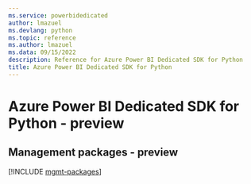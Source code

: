 ```yaml
---
ms.service: powerbidedicated
author: lmazuel
ms.devlang: python
ms.topic: reference
ms.author: lmazuel
ms.data: 09/15/2022
description: Reference for Azure Power BI Dedicated SDK for Python
title: Azure Power BI Dedicated SDK for Python
---
```

# Azure Power BI Dedicated SDK for Python - preview

## Management packages - preview
[!INCLUDE [mgmt-packages](power-bi-dedicated-mgmt-index.md)]